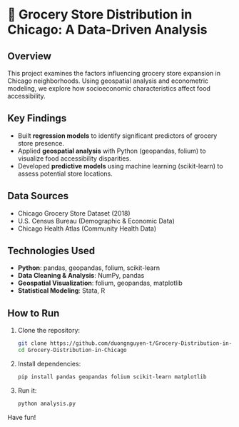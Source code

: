 # 📌 Grocery Store Distribution in Chicago: A Data-Driven Analysis

## Overview  
This project examines the factors influencing grocery store expansion in Chicago neighborhoods. Using geospatial analysis and econometric modeling, we explore how socioeconomic characteristics affect food accessibility.

## Key Findings  
- Built **regression models** to identify significant predictors of grocery store presence.  
- Applied **geospatial analysis** with Python (geopandas, folium) to visualize food accessibility disparities.  
- Developed **predictive models** using machine learning (scikit-learn) to assess potential store locations.  

## Data Sources  
- Chicago Grocery Store Dataset (2018)  
- U.S. Census Bureau (Demographic & Economic Data)  
- Chicago Health Atlas (Community Health Data)  

## Technologies Used  
- **Python**: pandas, geopandas, folium, scikit-learn  
- **Data Cleaning & Analysis**: NumPy, pandas  
- **Geospatial Visualization**: folium, geopandas, matplotlib  
- **Statistical Modeling**: Stata, R  

## How to Run  
1. Clone the repository:  
   ```bash
   git clone https://github.com/duongnguyen-t/Grocery-Distribution-in-Chicago.git
   cd Grocery-Distribution-in-Chicago
2. Install dependencies:
   ```bash
   pip install pandas geopandas folium scikit-learn matplotlib
3. Run it:
   ```bash
   python analysis.py
Have fun!
